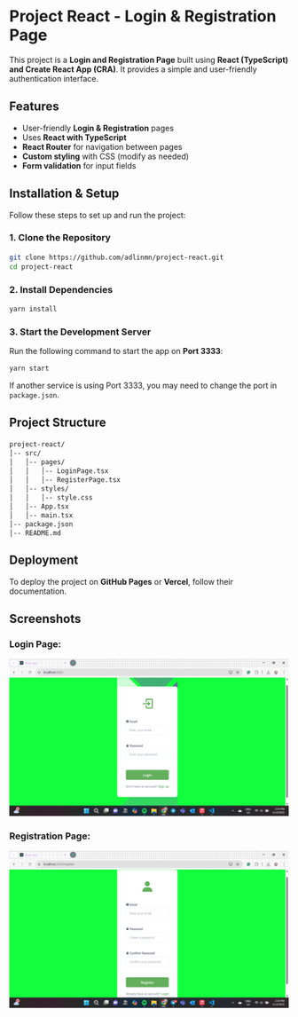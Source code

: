 # Project React - Login & Registration Page

This project is a **Login and Registration Page** built using **React (TypeScript) and Create React App (CRA)**. It provides a simple and user-friendly authentication interface.

## Features
- User-friendly **Login & Registration** pages
- Uses **React with TypeScript**
- **React Router** for navigation between pages
- **Custom styling** with CSS (modify as needed)
- **Form validation** for input fields

## Installation & Setup
Follow these steps to set up and run the project:

### 1. Clone the Repository
```sh
git clone https://github.com/adlinmn/project-react.git
cd project-react
```

### 2. Install Dependencies
```sh
yarn install
```

### 3. Start the Development Server
Run the following command to start the app on **Port 3333**:
```sh
yarn start
```

If another service is using Port 3333, you may need to change the port in `package.json`.

## Project Structure
```
project-react/
│-- src/
│   │-- pages/
│   │   │-- LoginPage.tsx
│   │   │-- RegisterPage.tsx
│   │-- styles/
│   │   │-- style.css
│   │-- App.tsx
│   │-- main.tsx
│-- package.json
│-- README.md
```

## Deployment
To deploy the project on **GitHub Pages** or **Vercel**, follow their documentation.

## Screenshots
### Login Page:
![Login Screenshot](screenshots/login.png)

### Registration Page:
![Register Screenshot](screenshots/register.png)


